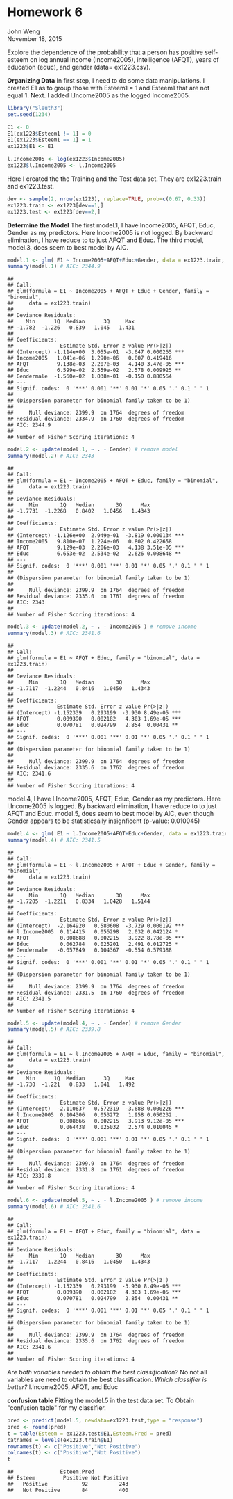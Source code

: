# Homework 6
John Weng  
November 18, 2015  

Explore the dependence of the probability that a person has positive self-esteem on log annual income (Income2005), intelligence (AFQT), years of education (educ), and gender (data= ex1223.csv).

**Organizing Data**
In first step, I need to do some data manipulations. I created E1 as to group those with Esteem1 = 1 and Esteem1 that are not equal 1. Next. I added l.Income2005 as the logged Income2005. 


```r
library("Sleuth3")
set.seed(1234)

E1 <- 0
E1[ex1223$Esteem1 != 1] = 0 
E1[ex1223$Esteem1 == 1] = 1
ex1223$E1 <- E1

l.Income2005 <- log(ex1223$Income2005)
ex1223$l.Income2005 <- l.Income2005 
```

Here I created the the Training and the Test data set. They are ex1223.train and  ex1223.test.

```r
dev <- sample(2, nrow(ex1223), replace=TRUE, prob=c(0.67, 0.33))
ex1223.train <- ex1223[dev==1,]
ex1223.test <- ex1223[dev==2,]
```
**Determine the Model**
The first model.1, I have Income2005, AFQT, Educ, Gender as my predictors. Here Income2005 is not logged. By backward elimination, I have reduce to to just AFQT and Educ. The third model, model.3, does seem to best model by AIC. 

```r
model.1 <- glm( E1 ~ Income2005+AFQT+Educ+Gender, data = ex1223.train, family="binomial")
summary(model.1) # AIC: 2344.9
```

```
## 
## Call:
## glm(formula = E1 ~ Income2005 + AFQT + Educ + Gender, family = "binomial", 
##     data = ex1223.train)
## 
## Deviance Residuals: 
##    Min      1Q  Median      3Q     Max  
## -1.782  -1.226   0.839   1.045   1.431  
## 
## Coefficients:
##               Estimate Std. Error z value Pr(>|z|)    
## (Intercept) -1.114e+00  3.055e-01  -3.647 0.000265 ***
## Income2005   1.041e-06  1.290e-06   0.807 0.419416    
## AFQT         9.138e-03  2.207e-03   4.140 3.47e-05 ***
## Educ         6.599e-02  2.559e-02   2.578 0.009925 ** 
## Gendermale  -1.560e-02  1.038e-01  -0.150 0.880564    
## ---
## Signif. codes:  0 '***' 0.001 '**' 0.01 '*' 0.05 '.' 0.1 ' ' 1
## 
## (Dispersion parameter for binomial family taken to be 1)
## 
##     Null deviance: 2399.9  on 1764  degrees of freedom
## Residual deviance: 2334.9  on 1760  degrees of freedom
## AIC: 2344.9
## 
## Number of Fisher Scoring iterations: 4
```

```r
model.2 <- update(model.1, ~ . - Gender) # remove model
summary(model.2) # AIC: 2343
```

```
## 
## Call:
## glm(formula = E1 ~ Income2005 + AFQT + Educ, family = "binomial", 
##     data = ex1223.train)
## 
## Deviance Residuals: 
##     Min       1Q   Median       3Q      Max  
## -1.7731  -1.2268   0.8402   1.0456   1.4343  
## 
## Coefficients:
##               Estimate Std. Error z value Pr(>|z|)    
## (Intercept) -1.126e+00  2.949e-01  -3.819 0.000134 ***
## Income2005   9.810e-07  1.224e-06   0.802 0.422658    
## AFQT         9.129e-03  2.206e-03   4.138 3.51e-05 ***
## Educ         6.653e-02  2.534e-02   2.626 0.008648 ** 
## ---
## Signif. codes:  0 '***' 0.001 '**' 0.01 '*' 0.05 '.' 0.1 ' ' 1
## 
## (Dispersion parameter for binomial family taken to be 1)
## 
##     Null deviance: 2399.9  on 1764  degrees of freedom
## Residual deviance: 2335.0  on 1761  degrees of freedom
## AIC: 2343
## 
## Number of Fisher Scoring iterations: 4
```

```r
model.3 <- update(model.2, ~ . - Income2005 ) # remove income
summary(model.3) # AIC: 2341.6
```

```
## 
## Call:
## glm(formula = E1 ~ AFQT + Educ, family = "binomial", data = ex1223.train)
## 
## Deviance Residuals: 
##     Min       1Q   Median       3Q      Max  
## -1.7117  -1.2244   0.8416   1.0450   1.4343  
## 
## Coefficients:
##              Estimate Std. Error z value Pr(>|z|)    
## (Intercept) -1.152339   0.293199  -3.930 8.49e-05 ***
## AFQT         0.009390   0.002182   4.303 1.69e-05 ***
## Educ         0.070781   0.024799   2.854  0.00431 ** 
## ---
## Signif. codes:  0 '***' 0.001 '**' 0.01 '*' 0.05 '.' 0.1 ' ' 1
## 
## (Dispersion parameter for binomial family taken to be 1)
## 
##     Null deviance: 2399.9  on 1764  degrees of freedom
## Residual deviance: 2335.6  on 1762  degrees of freedom
## AIC: 2341.6
## 
## Number of Fisher Scoring iterations: 4
```
model.4, I have l.Income2005, AFQT, Educ, Gender as my predictors. Here l.Income2005 is logged. By backward elimination, I have reduce to to just AFQT and Educ. model.5, does seem to best model by AIC, even though Gender appears to be statisticsally insignficent (p-value: 0.010045)

```r
model.4 <- glm( E1 ~ l.Income2005+AFQT+Educ+Gender, data = ex1223.train, family="binomial")
summary(model.4) # AIC: 2341.5
```

```
## 
## Call:
## glm(formula = E1 ~ l.Income2005 + AFQT + Educ + Gender, family = "binomial", 
##     data = ex1223.train)
## 
## Deviance Residuals: 
##     Min       1Q   Median       3Q      Max  
## -1.7205  -1.2211   0.8334   1.0428   1.5144  
## 
## Coefficients:
##               Estimate Std. Error z value Pr(>|z|)    
## (Intercept)  -2.164920   0.580608  -3.729 0.000192 ***
## l.Income2005  0.114415   0.056298   2.032 0.042124 *  
## AFQT          0.008688   0.002215   3.922 8.78e-05 ***
## Educ          0.062784   0.025201   2.491 0.012725 *  
## Gendermale   -0.057849   0.104367  -0.554 0.579388    
## ---
## Signif. codes:  0 '***' 0.001 '**' 0.01 '*' 0.05 '.' 0.1 ' ' 1
## 
## (Dispersion parameter for binomial family taken to be 1)
## 
##     Null deviance: 2399.9  on 1764  degrees of freedom
## Residual deviance: 2331.5  on 1760  degrees of freedom
## AIC: 2341.5
## 
## Number of Fisher Scoring iterations: 4
```

```r
model.5 <- update(model.4, ~ . - Gender) # remove Gender
summary(model.5) # AIC: 2339.8
```

```
## 
## Call:
## glm(formula = E1 ~ l.Income2005 + AFQT + Educ, family = "binomial", 
##     data = ex1223.train)
## 
## Deviance Residuals: 
##    Min      1Q  Median      3Q     Max  
## -1.730  -1.221   0.833   1.041   1.492  
## 
## Coefficients:
##               Estimate Std. Error z value Pr(>|z|)    
## (Intercept)  -2.110637   0.572319  -3.688 0.000226 ***
## l.Income2005  0.104306   0.053272   1.958 0.050232 .  
## AFQT          0.008666   0.002215   3.913 9.12e-05 ***
## Educ          0.064438   0.025032   2.574 0.010045 *  
## ---
## Signif. codes:  0 '***' 0.001 '**' 0.01 '*' 0.05 '.' 0.1 ' ' 1
## 
## (Dispersion parameter for binomial family taken to be 1)
## 
##     Null deviance: 2399.9  on 1764  degrees of freedom
## Residual deviance: 2331.8  on 1761  degrees of freedom
## AIC: 2339.8
## 
## Number of Fisher Scoring iterations: 4
```

```r
model.6 <- update(model.5, ~ . - l.Income2005 ) # remove income
summary(model.6) # AIC: 2341.6
```

```
## 
## Call:
## glm(formula = E1 ~ AFQT + Educ, family = "binomial", data = ex1223.train)
## 
## Deviance Residuals: 
##     Min       1Q   Median       3Q      Max  
## -1.7117  -1.2244   0.8416   1.0450   1.4343  
## 
## Coefficients:
##              Estimate Std. Error z value Pr(>|z|)    
## (Intercept) -1.152339   0.293199  -3.930 8.49e-05 ***
## AFQT         0.009390   0.002182   4.303 1.69e-05 ***
## Educ         0.070781   0.024799   2.854  0.00431 ** 
## ---
## Signif. codes:  0 '***' 0.001 '**' 0.01 '*' 0.05 '.' 0.1 ' ' 1
## 
## (Dispersion parameter for binomial family taken to be 1)
## 
##     Null deviance: 2399.9  on 1764  degrees of freedom
## Residual deviance: 2335.6  on 1762  degrees of freedom
## AIC: 2341.6
## 
## Number of Fisher Scoring iterations: 4
```
*Are both variables needed to obtain the best classification?*
No not all variables are need to obtain the best classification.
*Which classifier is better?*
l.Income2005, AFQT, and Educ

**confusion table**
Fitting the model.5 in the test data set. To Obtain  "confusion table" for my classifier. 

```r
pred <- predict(model.5, newdata=ex1223.test,type = "response")
pred <- round(pred)
t = table(Esteem = ex1223.test$E1,Esteem.Pred = pred)
catnames = levels(ex1223.train$E1)
rownames(t) <- c("Positive","Not Positive")
colnames(t) <- c("Positive","Not Positive")
t
```

```
##               Esteem.Pred
## Esteem         Positive Not Positive
##   Positive           92          243
##   Not Positive       84          400
```
